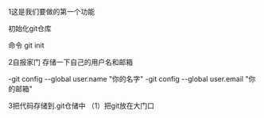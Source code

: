 1这是我们要做的第一个功能

初始化git仓库

命令 git init 


2自报家门 存储一下自己的用户名和邮箱

-git config --global user.name "你的名字"
-git config --global user.email "你的邮箱"

3把代码存储到.git仓储中
（1）把git放在大门口